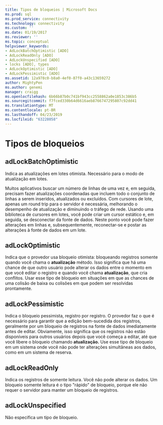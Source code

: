 ```yaml
---
title: Tipos de bloqueios | Microsoft Docs
ms.prod: sql
ms.prod_service: connectivity
ms.technology: connectivity
ms.custom: ''
ms.date: 01/19/2017
ms.reviewer: ''
ms.topic: conceptual
helpviewer_keywords:
- AdLockBatchOptimistic [ADO]
- AdLockReadOnly [ADO]
- AdLockUnspecified [ADO]
- locks [ADO], types
- AdLockOptimistic [ADO]
- AdLockPessimistic [ADO]
ms.assetid: 12a978c0-b8a0-4ef0-87f0-a43c13659272
author: MightyPen
ms.author: genemi
manager: craigg
ms.openlocfilehash: 6b66b87b0c741bf943cc2558862a0e1853c386b5
ms.sourcegitcommit: f7fced330b64d6616aeb8766747295807c92dd41
ms.translationtype: MT
ms.contentlocale: pt-BR
ms.lasthandoff: 04/23/2019
ms.locfileid: "63228058"
---
```

# <a name="types-of-locks"></a>Tipos de bloqueios
## <a name="adlockbatchoptimistic"></a>adLockBatchOptimistic  
 Indica as atualizações em lotes otimista. Necessário para o modo de atualização em lotes.  
  
 Muitos aplicativos buscar um número de linhas de uma vez e, em seguida, precisam fazer atualizações coordenadas que incluem todo o conjunto de linhas a serem inseridos, atualizados ou excluídos. Com cursores de lote, apenas um round trip para o servidor é necessária, melhorando o desempenho de atualização e diminuindo o tráfego de rede. Usando uma biblioteca de cursores em lotes, você pode criar um cursor estático e, em seguida, se desconectar da fonte de dados. Neste ponto você pode fazer alterações em linhas e, subsequentemente, reconectar-se e postar as alterações à fonte de dados em um lote.  
  
## <a name="adlockoptimistic"></a>adLockOptimistic  
 Indica que o provedor usa bloqueio otimista: bloqueando registros somente quando você chama o **atualização** método. Isso significa que há uma chance de que outro usuário pode alterar os dados entre o momento em que você editar o registro e quando você chama **atualização**, que cria conflitos. Usar esse tipo de bloqueio em situações em que as chances de uma colisão de baixa ou colisões em que podem ser resolvidas prontamente.  
  
## <a name="adlockpessimistic"></a>adLockPessimistic  
 Indica o bloqueio pessimista, registro por registro. O provedor faz o que é necessário para garantir que a edição bem-sucedida dos registros, geralmente por um bloqueio de registros na fonte de dados imediatamente antes de editar. Obviamente, isso significa que os registros não estão disponíveis para outros usuários depois que você começa a editar, até que você libere o bloqueio chamando **atualização.** Use esse tipo de bloqueio em um sistema onde você não pode ter alterações simultâneas aos dados, como em um sistema de reserva.  
  
## <a name="adlockreadonly"></a>adLockReadOnly  
 Indica os registros de somente leitura. Você não pode alterar os dados. Um bloqueio somente leitura é o tipo "rápido" de bloqueio, porque ele não requer o servidor para manter um bloqueio de registros.  
  
## <a name="adlockunspecified"></a>adLockUnspecified  
 Não especifica um tipo de bloqueio.

